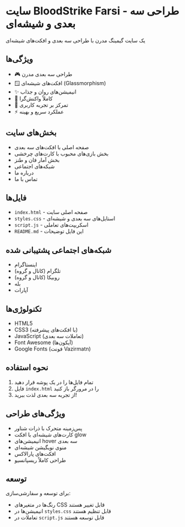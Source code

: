 # سایت BloodStrike Farsi - طراحی سه بعدی و شیشه‌ای

یک سایت گیمینگ مدرن با طراحی سه بعدی و افکت‌های شیشه‌ای

## ویژگی‌ها

- 🎮 طراحی سه بعدی مدرن
- 🪟 افکت‌های شیشه‌ای (Glassmorphism)
- ✨ انیمیشن‌های روان و جذاب
- 📱 کاملاً واکنش‌گرا
- 🎯 تمرکز بر تجربه کاربری
- ⚡ عملکرد سریع و بهینه

## بخش‌های سایت

- صفحه اصلی با افکت‌های سه بعدی
- بخش بازی‌های محبوب با کارت‌های چرخشی
- بخش آمار فان و طنز
- شبکه‌های اجتماعی
- درباره ما
- تماس با ما

## فایل‌ها

- `index.html` - صفحه اصلی سایت
- `styles.css` - استایل‌های سه بعدی و شیشه‌ای
- `script.js` - اسکریپت‌های تعاملی
- `README.md` - این فایل توضیحات

## شبکه‌های اجتماعی پشتیبانی شده

- اینستاگرام
- تلگرام (کانال و گروه)
- روبیکا (کانال و گروه)
- بله
- آپارات

## تکنولوژی‌ها

- HTML5
- CSS3 (با افکت‌های پیشرفته)
- JavaScript (تعاملات سه بعدی)
- Font Awesome (آیکون‌ها)
- Google Fonts (فونت Vazirmatn)

## نحوه استفاده

1. تمام فایل‌ها را در یک پوشه قرار دهید
2. فایل `index.html` را در مرورگر باز کنید
3. از تجربه سه بعدی لذت ببرید!

## ویژگی‌های طراحی

- پس‌زمینه متحرک با ذرات شناور
- کارت‌های شیشه‌ای با افکت glow
- انیمیشن‌های hover سه بعدی
- منوی نویگیشن شیشه‌ای
- افکت‌های پارالاکس
- طراحی کاملاً ریسپانسیو

## توسعه

برای توسعه و سفارشی‌سازی:

- رنگ‌ها در متغیرهای CSS قابل تغییر هستند
- انیمیشن‌ها در `styles.css` قابل تنظیم هستند
- تعاملات در `script.js` قابل توسعه هستند
